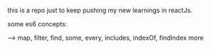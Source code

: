 this is a repo just to keep pushing my new learnings in reactJs. 

some es6 concepts: 

--> map, filter, find, some, every, includes, indexOf, findIndex
more
